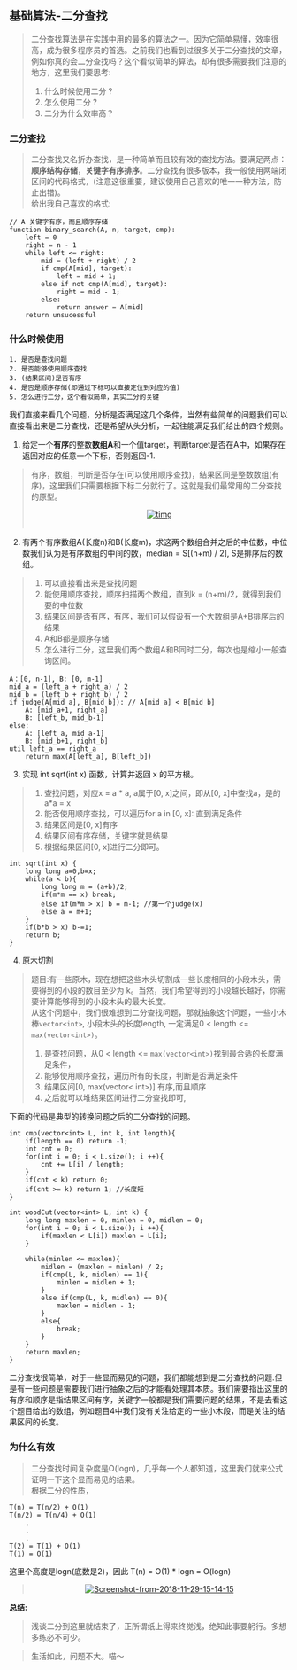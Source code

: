 ## 基础算法-二分查找
> 二分查找算法是在实践中用的最多的算法之一。因为它简单易懂，效率很高，成为很多程序员的首选。之前我们也看到过很多关于二分查找的文章，例如你真的会二分查找吗？这个看似简单的算法，却有很多需要我们注意的地方，这里我们要思考:
>  1. 什么时候使用二分 ?
>  2. 怎么使用二分 ?
>  3. 二分为什么效率高？


### 二分查找
> 二分查找又名折办查找，是一种简单而且较有效的查找方法。要满足两点：**顺序结构存储**，**关键字有序排序**。二分查找有很多版本，我一般使用两端闭区间的代码格式，(注意这很重要，建议使用自己喜欢的唯一一种方法，防止出错)。    
> 给出我自己喜欢的格式:
```
// A 关键字有序，而且顺序存储
function binary_search(A, n, target, cmp):
    left = 0
    right = n - 1
    while left <= right:
        mid = (left + right) / 2
        if cmp(A[mid], target):
            left = mid + 1;
        else if not cmp(A[mid], target):
            right = mid - 1;
        else:
            return answer = A[mid]
    return unsucessful

```

### 什么时候使用
    1. 是否是查找问题
    2. 是否能够使用顺序查找
    3. (结果区间)是否有序
    4. 是否是顺序存储(即通过下标可以直接定位到对应的值)     
    5. 怎么进行二分，这个看似简单，其实二分的关键

我们直接来看几个问题，分析是否满足这几个条件，当然有些简单的问题我们可以直接看出来是二分查找，还是希望从头分析，一起往能满足我们给出的四个规则。

1. 给定一个**有序**的整数**数组A**和一个值target，判断target是否在A中，如果存在返回对应的任意一个下标，否则返回-1.
>  有序，数组，判断是否存在(可以使用顺序查找)，结果区间是整数数组(有序)，这里我们只需要根据下标二分就行了。这就是我们最常用的二分查找的原型。  
> <center><a href="https://ibb.co/jzCtG57"><img src="https://i.ibb.co/JqYZ2dX/timg.jpg" alt="timg" border="0"></a><br /><a target='_blank' href='https://carinsuranceguru.org/car-insurance-in-the-u-s-for-international-drivers-license-holders'></a><br /> </center>


2. 有两个有序数组A(长度n)和B(长度m)，求这两个数组合并之后的中位数，中位数我们认为是有序数组的中间的数，median = S[(n+m) / 2], S是排序后的数组。
> 1. 可以直接看出来是查找问题
> 2. 能使用顺序查找，顺序扫描两个数组，直到k = (n+m)/2，就得到我们要的中位数
> 3. 结果区间是否有序，有序，我们可以假设有一个大数组是A+B排序后的结果
> 4. A和B都是顺序存储
> 5. 怎么进行二分，这里我们两个数组A和B同时二分，每次也是缩小一般查询区间。
```
A：[0, n-1], B: [0, m-1] 
mid_a = (left_a + right_a) / 2
mid_b = (left_b + right_b) / 2
if judge(A[mid_a], B[mid_b]): // A[mid_a] < B[mid_b]
    A: [mid_a+1, right_a]
    B: [left_b, mid_b-1]
else:
    A: [left_a, mid_a-1]
    B: [mid_b+1, right_b]
util left_a == right_a 
    return max(A[left_a], B[left_b])
```

3. 实现 int sqrt(int x) 函数，计算并返回 x 的平方根。
> 1. 查找问题，对应x = a * a, a属于[0, x]之间，即从[0, x]中查找a，是的a*a = x
> 2. 能否使用顺序查找，可以遍历for a in [0, x]: 直到满足条件
> 3. 结果区间是[0, x]有序
> 4. 结果区间有序存储，关键字就是结果
> 5. 根据结果区间[0, x]进行二分即可。

```
int sqrt(int x) {
    long long a=0,b=x;
    while(a < b){
        long long m = (a+b)/2;
        if(m*m == x) break;
        else if(m*m > x) b = m-1; //第一个judge(x)
        else a = m+1;
    }
    if(b*b > x) b-=1;
    return b;
}
```
4. 原木切割
> 题目:有一些原木，现在想把这些木头切割成一些长度相同的小段木头，需要得到的小段的数目至少为 k。当然，我们希望得到的小段越长越好，你需要计算能够得到的小段木头的最大长度。   
> 从这个问题中，我们很难想到二分查找问题，那就抽象这个问题，一些小木棒```vector<int>```, 小段木头的长度length, 一定满足0 < length <= ```max(vector<int>)```。 
> 1. 是查找问题，从0 < length <= ```max(vector<int>)```找到最合适的长度满足条件，
> 2. 能够使用顺序查找，遍历所有的长度，判断是否满足条件
> 3. 结果区间[0, max(vector< int>)] 有序,而且顺序
> 4. 之后就可以堆结果区间进行二分查找即可,          

下面的代码是典型的转换问题之后的二分查找的问题。
```
int cmp(vector<int> L, int k, int length){
    if(length == 0) return -1;
    int cnt = 0;
    for(int i = 0; i < L.size(); i ++){
        cnt += L[i] / length;
    }
    if(cnt < k) return 0;
    if(cnt >= k) return 1; //长度短
}

int woodCut(vector<int> L, int k) {
    long long maxlen = 0, minlen = 0, midlen = 0;
    for(int i = 0; i < L.size(); i ++){
        if(maxlen < L[i]) maxlen = L[i];
    }

    while(minlen <= maxlen){
        midlen = (maxlen + minlen) / 2;
        if(cmp(L, k, midlen) == 1){
            minlen = midlen + 1;
        }
        else if(cmp(L, k, midlen) == 0){
            maxlen = midlen - 1;
        }
        else{
            break;
        }
    }
    return maxlen;
}

```
二分查找很简单，对于一些显而易见的问题，我们都能想到是二分查找的问题.但是有一些问题是需要我们进行抽象之后的才能看处理其本质。我们需要指出这里的有序和顺序是指结果区间有序，关键字一般都是我们需要问题的结果，不是去看这个题目给出的数组，例如题目4中我们没有关注给定的一些小木段，而是关注的结果区间的长度。


### 为什么有效
> 二分查找时间复杂度是O(logn)，几乎每一个人都知道，这里我们就来公式证明一下这个显而易见的结果。     
> 根据二分的性质，  
```
T(n) = T(n/2) + O(1)  
T(n/2) = T(n/4) + O(1)    
    .
    .
    .   
T(2) = T(1) + O(1)     
T(1) = O(1)
```
这里个高度是logn(底数是2)，因此 T(n) = O(1) * logn = O(logn)      
> <center><a href="https://imgbb.com/"><img src="https://i.ibb.co/yF2fyJs/Screenshot-from-2018-11-29-15-14-15.png" alt="Screenshot-from-2018-11-29-15-14-15" border="0"></a></center>


**总结:**   
> 浅谈二分到这里就结束了，正所谓纸上得来终觉浅，绝知此事要躬行。多想多练必不可少。

> 生活如此，问题不大。喵～



